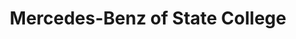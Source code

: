 ---
title: "Mercedes-Benz of State College"
url: /state-college/mercedes-benz-of-state-college/
shop: car
---